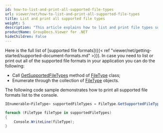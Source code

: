 ```yaml
---
id: how-to-list-and-print-all-supported-file-types
url: viewer/net/how-to-list-and-print-all-supported-file-types
title: List and print all supported file types
weight: 5
description: "This article explains how to list and print file types supported by GroupDocs.Viewer for .NET"
productName: GroupDocs.Viewer for .NET
hideChildren: False
---
```


Here is the full list of [supported file formats]({{< ref "viewer/net/getting-started/supported-document-formats.md" >}}). In case you need to list or print out all of the supported file formats in your application you can do the following:

* Call [GetSupportedFileTypes](https://reference.groupdocs.com/net/viewer/groupdocs.viewer/filetype/methods/getsupportedfiletypes) method of [FileType](https://reference.groupdocs.com/net/viewer/groupdocs.viewer/filetype) class;
* Enumerate through the collection of [FileType](https://reference.groupdocs.com/net/viewer/groupdocs.viewer/filetype) objects.

The following code sample demonstrates how to print all supported file formats list to the console.

```csharp
IEnumerable<FileType> supportedFileTypes = FileType.GetSupportedFileTypes();

foreach (FileType fileType in supportedFileTypes)
{
    Console.WriteLine(fileType);
}
```
